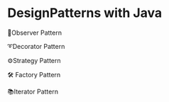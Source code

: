 # DesignPatterns with Java


🔑Observer Pattern
 
➰Decorator Pattern 
 
⚙️Strategy Pattern

🛠 Factory Pattern

📚Iterator Pattern
